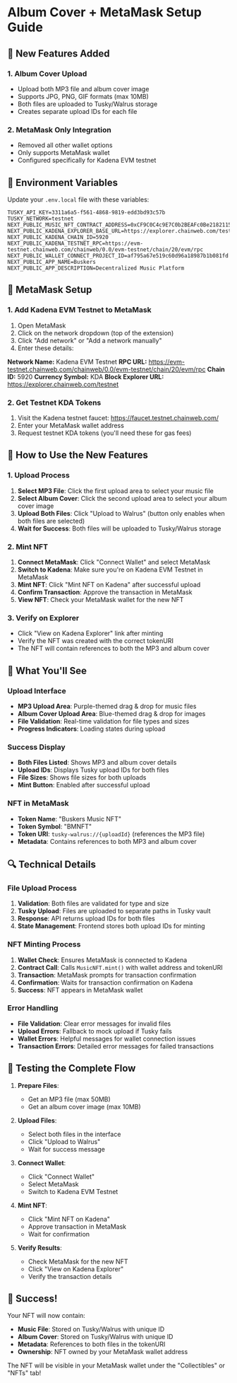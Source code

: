 # Album Cover + MetaMask Setup Guide

## 🎵 New Features Added

### 1. **Album Cover Upload**
- Upload both MP3 file and album cover image
- Supports JPG, PNG, GIF formats (max 10MB)
- Both files are uploaded to Tusky/Walrus storage
- Creates separate upload IDs for each file

### 2. **MetaMask Only Integration**
- Removed all other wallet options
- Only supports MetaMask wallet
- Configured specifically for Kadena EVM testnet

## 🔧 Environment Variables

Update your `.env.local` file with these variables:

```env
TUSKY_API_KEY=3311a6a5-f561-4868-9819-edd3bd93c57b
TUSKY_NETWORK=testnet
NEXT_PUBLIC_MUSIC_NFT_CONTRACT_ADDRESS=0xCF9C0C4c9E7C0b2BEAFc0Be2182115F2d386B313
NEXT_PUBLIC_KADENA_EXPLORER_BASE_URL=https://explorer.chainweb.com/testnet/tx
NEXT_PUBLIC_KADENA_CHAIN_ID=5920
NEXT_PUBLIC_KADENA_TESTNET_RPC=https://evm-testnet.chainweb.com/chainweb/0.0/evm-testnet/chain/20/evm/rpc
NEXT_PUBLIC_WALLET_CONNECT_PROJECT_ID=af795a67e519c60d96a18987b1b081fd
NEXT_PUBLIC_APP_NAME=Buskers
NEXT_PUBLIC_APP_DESCRIPTION=Decentralized Music Platform
```

## 🦊 MetaMask Setup

### 1. Add Kadena EVM Testnet to MetaMask

1. Open MetaMask
2. Click on the network dropdown (top of the extension)
3. Click "Add network" or "Add a network manually"
4. Enter these details:

**Network Name:** Kadena EVM Testnet
**RPC URL:** https://evm-testnet.chainweb.com/chainweb/0.0/evm-testnet/chain/20/evm/rpc
**Chain ID:** 5920
**Currency Symbol:** KDA
**Block Explorer URL:** https://explorer.chainweb.com/testnet

### 2. Get Testnet KDA Tokens

1. Visit the Kadena testnet faucet: https://faucet.testnet.chainweb.com/
2. Enter your MetaMask wallet address
3. Request testnet KDA tokens (you'll need these for gas fees)

## 🎨 How to Use the New Features

### 1. **Upload Process**
1. **Select MP3 File**: Click the first upload area to select your music file
2. **Select Album Cover**: Click the second upload area to select your album cover image
3. **Upload Both Files**: Click "Upload to Walrus" (button only enables when both files are selected)
4. **Wait for Success**: Both files will be uploaded to Tusky/Walrus storage

### 2. **Mint NFT**
1. **Connect MetaMask**: Click "Connect Wallet" and select MetaMask
2. **Switch to Kadena**: Make sure you're on Kadena EVM Testnet in MetaMask
3. **Mint NFT**: Click "Mint NFT on Kadena" after successful upload
4. **Confirm Transaction**: Approve the transaction in MetaMask
5. **View NFT**: Check your MetaMask wallet for the new NFT

### 3. **Verify on Explorer**
- Click "View on Kadena Explorer" link after minting
- Verify the NFT was created with the correct tokenURI
- The NFT will contain references to both the MP3 and album cover

## 📱 What You'll See

### Upload Interface
- **MP3 Upload Area**: Purple-themed drag & drop for music files
- **Album Cover Upload Area**: Blue-themed drag & drop for images
- **File Validation**: Real-time validation for file types and sizes
- **Progress Indicators**: Loading states during upload

### Success Display
- **Both Files Listed**: Shows MP3 and album cover details
- **Upload IDs**: Displays Tusky upload IDs for both files
- **File Sizes**: Shows file sizes for both uploads
- **Mint Button**: Enabled after successful upload

### NFT in MetaMask
- **Token Name**: "Buskers Music NFT"
- **Token Symbol**: "BMNFT"
- **Token URI**: `tusky-walrus://{uploadId}` (references the MP3 file)
- **Metadata**: Contains references to both MP3 and album cover

## 🔍 Technical Details

### File Upload Process
1. **Validation**: Both files are validated for type and size
2. **Tusky Upload**: Files are uploaded to separate paths in Tusky vault
3. **Response**: API returns upload IDs for both files
4. **State Management**: Frontend stores both upload IDs for minting

### NFT Minting Process
1. **Wallet Check**: Ensures MetaMask is connected to Kadena
2. **Contract Call**: Calls `MusicNFT.mint()` with wallet address and tokenURI
3. **Transaction**: MetaMask prompts for transaction confirmation
4. **Confirmation**: Waits for transaction confirmation on Kadena
5. **Success**: NFT appears in MetaMask wallet

### Error Handling
- **File Validation**: Clear error messages for invalid files
- **Upload Errors**: Fallback to mock upload if Tusky fails
- **Wallet Errors**: Helpful messages for wallet connection issues
- **Transaction Errors**: Detailed error messages for failed transactions

## 🚀 Testing the Complete Flow

1. **Prepare Files**:
   - Get an MP3 file (max 50MB)
   - Get an album cover image (max 10MB)

2. **Upload Files**:
   - Select both files in the interface
   - Click "Upload to Walrus"
   - Wait for success message

3. **Connect Wallet**:
   - Click "Connect Wallet"
   - Select MetaMask
   - Switch to Kadena EVM Testnet

4. **Mint NFT**:
   - Click "Mint NFT on Kadena"
   - Approve transaction in MetaMask
   - Wait for confirmation

5. **Verify Results**:
   - Check MetaMask for the new NFT
   - Click "View on Kadena Explorer"
   - Verify the transaction details

## 🎉 Success!

Your NFT will now contain:
- **Music File**: Stored on Tusky/Walrus with unique ID
- **Album Cover**: Stored on Tusky/Walrus with unique ID
- **Metadata**: References to both files in the tokenURI
- **Ownership**: NFT owned by your MetaMask wallet address

The NFT will be visible in your MetaMask wallet under the "Collectibles" or "NFTs" tab!
